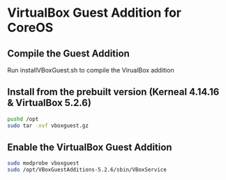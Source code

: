 # VirtualBox Guest Addition for CoreOS

## Compile the Guest Addition
Run installVBoxGuest.sh to compile the VirualBox addition

## Install from the prebuilt version (Kerneal 4.14.16 & VirtualBox 5.2.6)
```bash
pushd /opt
sudo tar -xvf vboxguest.gz
```

## Enable the VirtualBox Guest Addition
```bash
sudo modprobe vboxguest
sudo /opt/VBoxGuestAdditions-5.2.6/sbin/VBoxService
```
